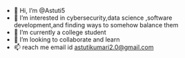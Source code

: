 - 👋 Hi, I’m @Astuti5
- 👀 I’m interested in cybersecurity,data science ,software development,and finding ways to somehow balance them 
- 🌱 I’m currently a college student
- 💞️ I’m looking to collaborate and learn 
- 📫  reach me email id astutikumari2.0@gmail.com 
